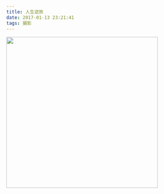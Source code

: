 ```yaml
---
title: 人生逆旅
date: 2017-01-13 23:21:41
tags: 摄影
---
```

<!-- ![](http://b259.photo.store.qq.com/psb?/V10nzslk2zVr0M/26NCy52WKl7*B1yfcplkRjuN5G2z.c7229LcQo1bskU!/b/dAMBAAAAAAAA&bo=VQOAAkAGsAQFCA0!&rf=viewer_311) -->

<img src="http://b259.photo.store.qq.com/psb?/V10nzslk2zVr0M/26NCy52WKl7*B1yfcplkRjuN5G2z.c7229LcQo1bskU!/b/dAMBAAAAAAAA&bo=VQOAAkAGsAQFCA0!&rf=viewer_311" height="400">